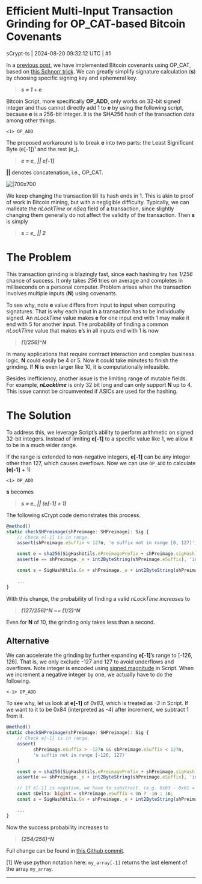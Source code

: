 # Efficient Multi-Input Transaction Grinding for OP_CAT-based Bitcoin Covenants

sCrypt-ts | 2024-08-20 09:32:12 UTC | #1

In a [previous post](https://scryptplatform.medium.com/trustless-ordinal-sales-using-op-cat-enabled-covenants-on-bitcoin-0318052f02b2), we have implemented Bitcoin covenants using OP_CAT, based on [this Schnorr trick](https://www.wpsoftware.net/andrew/blog/cat-and-schnorr-tricks-i.html). We can greatly simplify signature calculation (**s**) by choosing specific signing key and ephemeral key.

> ***s = 1 + e***

Bitcoin Script, more specifically **OP_ADD**, only works on 32-bit signed integer and thus cannot directly add 1 to **e** by using the following script, because **e** is a 256-bit integer. It is the SHA256 hash of the transaction data among other things.

`<1> OP_ADD`

The proposed workaround is to break **e** into two parts: the Least Significant Byte (e[-1])¹ and the rest (e_).

> ***e = e_ || e[-1]***

**||** denotes concatenation, i.e., OP_CAT.

![|700x700](upload://jB4aTVqr4ngZwGbV4INlUsMaxwD.jpeg)

We keep changing the transaction till its hash ends in 1. This is akin to proof of work in Bitcoin mining, but with a negligible difficulty. Typically, we can malleate the *nLockTime* or *nSeq* field of a transaction, since slightly changing them generally do not affect the validity of the transaction. Then **s** is simply

> ***s = e_ || 2***

# The Problem

This transaction grinding is blazingly fast, since each hashing try has *1/256* chance of success. It only takes *256* tries on average and completes in milliseconds on a personal computer. Problem arises when the transaction involves multiple inputs (**N**) using covenants.

To see why, note **e** value differs from input to input when computing signatures. That is why each input in a transaction has to be individually signed. An *nLockTime* value makes **e** for one input end with 1 may make it end with 5 for another input. The probability of finding a common *nLockTime* value that makes **e**’s in all inputs end with 1 is now

> ***(1/256)^N***

In many applications that require contract interaction and complex business logic, **N** could easily be 4 or 5. Now it could take minutes to finish the grinding. If **N** is even larger like 10, it is computationally infeasible.

Besides inefficiency, another issue is the limiting range of mutable fields. For example, ***nLocktime*** is only 32 bit long and can only support **N** up to 4. This issue cannot be circumvented if ASICs are used for the hashing.

# The Solution

To address this, we leverage Script’s ability to perform arithmetic on signed 32-bit integers. Instead of limiting **e[-1]** to a specific value like 1, we allow it to be in a much wider range.

If the range is extended to non-negative integers, **e[-1]** can be any integer other than 127, which causes overflows. Now we can use `OP_ADD` to calculate **(e[-1]** + 1)

`<1> OP_ADD`

**s** becomes

> ***s = e_ || (e[-1] + 1)***

The following sCrypt code demonstrates this process.

```ts
@method()
static checkSHPreimage(shPreimage: SHPreimage): Sig {
    // Check e[-1] is in range.
    assert(shPreimage.eSuffix < 127n, 'e suffix not in range [0, 127)')

    const e = sha256(SigHashUtils.ePreimagePrefix + shPreimage.sigHash)
    assert(e == shPreimage._e + int2ByteString(shPreimage.eSuffix), 'invalid value of _e')

    const s = SigHashUtils.Gx + shPreimage._e + int2ByteString(shPreimage.eSuffix + 1n)
    
    ...
}

```

With this change, the probability of finding a valid *nLockTime increases* to

> ***(127/256)^N ~= (1/2)^N***

Even for **N** of 10, the grinding only takes less than a second.

## Alternative

We can accelerate the grinding by further expanding **e[-1]**’s range to [-126, 126]. That is, we only exclude -127 and 127 to avoid underflows and overflows. Note integer is encoded using [signed magnitude](https://en.wikipedia.org/wiki/Signed_number_representations) in Script. When we increment a negative integer by one, we actually have to do the following.

`<-1> OP_ADD`

To see why, let us look at **e[-1]** of *0x83*, which is treated as *-3* in Script. If we want to it to be 0x84 (interpreted as *-4*) after increment, we subtract 1 from it.

```ts
@method()
static checkSHPreimage(shPreimage: SHPreimage): Sig {
    // Check e[-1] is in range.
    assert(
          shPreimage.eSuffix > -127n && shPreimage.eSuffix < 127n, 
          'e suffix not in range [-126, 127)'
    )

    const e = sha256(SigHashUtils.ePreimagePrefix + shPreimage.sigHash)
    assert(e == shPreimage._e + int2ByteString(shPreimage.eSuffix), 'invalid value of _e')

    // If e[-1] is negative, we have to substract. (e.g. 0x83 - 0x01 = 0x84)
    const sDelta: bigint = shPreimage.eSuffix < 0n ? -1n : 1n;
    const s = SigHashUtils.Gx + shPreimage._e + int2ByteString(shPreimage.eSuffix + sDelta)

    ...
}
```

Now the success probability increases to

> ***(254/256)^N***

Full change can be found in [this Github commit](https://github.com/sCrypt-Inc/cat-contracts/commit/3f48ae33da08046a3c2121083031ef523dd7aef9).

[1] We use python notation here: `my_array[-1]` returns the last element of the array `my_array`.

-------------------------

